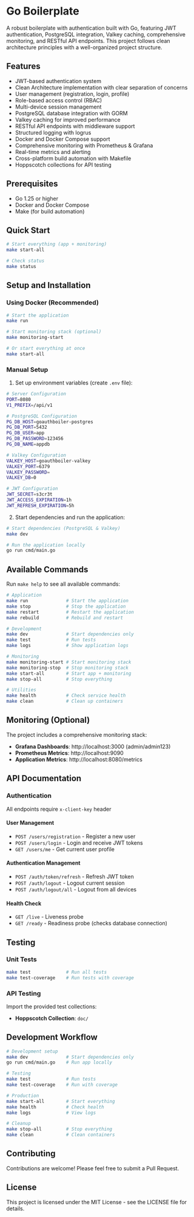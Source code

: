 # Go Boilerplate

A robust boilerplate with authentication built with Go, featuring JWT authentication, PostgreSQL integration, Valkey caching, comprehensive monitoring, and RESTful API endpoints. This project follows clean architecture principles with a well-organized project structure.

## Features

- JWT-based authentication system
- Clean Architecture implementation with clear separation of concerns
- User management (registration, login, profile)
- Role-based access control (RBAC)
- Multi-device session management
- PostgreSQL database integration with GORM
- Valkey caching for improved performance
- RESTful API endpoints with middleware support
- Structured logging with logrus
- Docker and Docker Compose support
- Comprehensive monitoring with Prometheus & Grafana
- Real-time metrics and alerting
- Cross-platform build automation with Makefile
- Hoppscotch collections for API testing

## Prerequisites

- Go 1.25 or higher
- Docker and Docker Compose
- Make (for build automation)

## Quick Start

```bash
# Start everything (app + monitoring)
make start-all

# Check status
make status
```

## Setup and Installation

### Using Docker (Recommended)
```bash
# Start the application
make run

# Start monitoring stack (optional)
make monitoring-start

# Or start everything at once
make start-all
```

### Manual Setup
1. Set up environment variables (create `.env` file):
```bash
# Server Configuration
PORT=8080
V1_PREFIX=/api/v1

# PostgreSQL Configuration
PG_DB_HOST=goauthboiler-postgres
PG_DB_PORT=5432
PG_DB_USER=app
PG_DB_PASSWORD=123456
PG_DB_NAME=appdb

# Valkey Configuration
VALKEY_HOST=goauthboiler-valkey
VALKEY_PORT=6379
VALKEY_PASSWORD=
VALKEY_DB=0

# JWT Configuration
JWT_SECRET=s3cr3t
JWT_ACCESS_EXPIRATION=1h
JWT_REFRESH_EXPIRATION=5h
```

2. Start dependencies and run the application:
```bash
# Start dependencies (PostgreSQL & Valkey)
make dev

# Run the application locally
go run cmd/main.go
```

## Available Commands

Run `make help` to see all available commands:

```bash
# Application
make run              # Start the application
make stop             # Stop the application
make restart          # Restart the application
make rebuild          # Rebuild and restart

# Development
make dev              # Start dependencies only
make test             # Run tests
make logs             # Show application logs

# Monitoring
make monitoring-start # Start monitoring stack
make monitoring-stop  # Stop monitoring stack
make start-all        # Start app + monitoring
make stop-all         # Stop everything

# Utilities
make health           # Check service health
make clean            # Clean up containers
```

## Monitoring (Optional)

The project includes a comprehensive monitoring stack:

- **Grafana Dashboards**: http://localhost:3000 (admin/admin123)
- **Prometheus Metrics**: http://localhost:9090
- **Application Metrics**: http://localhost:8080/metrics

## API Documentation

### Authentication
All endpoints require `x-client-key` header

#### User Management
- `POST /users/registration` - Register a new user
- `POST /users/login` - Login and receive JWT tokens
- `GET /users/me` - Get current user profile

#### Authentication Management
- `POST /auth/token/refresh` - Refresh JWT token
- `POST /auth/logout` - Logout current session
- `POST /auth/logout/all` - Logout from all devices

#### Health Check
- `GET /live` - Liveness probe
- `GET /ready` - Readiness probe (checks database connection)

## Testing

### Unit Tests
```bash
make test             # Run all tests
make test-coverage    # Run tests with coverage
```

### API Testing
Import the provided test collections:
- **Hoppscotch Collection**: `doc/` 

## Development Workflow

```bash
# Development setup
make dev              # Start dependencies only
go run cmd/main.go    # Run app locally

# Testing
make test             # Run tests
make test-coverage    # Run with coverage

# Production
make start-all        # Start everything
make health           # Check health
make logs             # View logs

# Cleanup
make stop-all         # Stop everything
make clean            # Clean containers
```

## Contributing

Contributions are welcome! Please feel free to submit a Pull Request.

## License

This project is licensed under the MIT License - see the LICENSE file for details.
